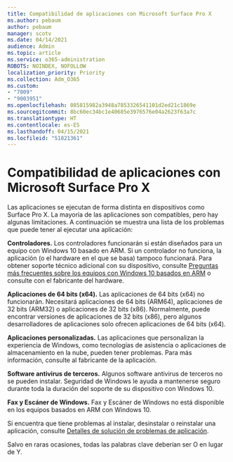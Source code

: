 ```yaml
---
title: Compatibilidad de aplicaciones con Microsoft Surface Pro X
ms.author: pebaum
author: pebaum
manager: scotv
ms.date: 04/14/2021
audience: Admin
ms.topic: article
ms.service: o365-administration
ROBOTS: NOINDEX, NOFOLLOW
localization_priority: Priority
ms.collection: Adm_O365
ms.custom:
- "7009"
- "9003951"
ms.openlocfilehash: 085815982a3948a7853326541101d2ed21c1869e
ms.sourcegitcommit: 8bc60ec34bc1e40685e3976576e04a2623f63a7c
ms.translationtype: HT
ms.contentlocale: es-ES
ms.lasthandoff: 04/15/2021
ms.locfileid: "51821361"
---
```

# <a name="app-compatibility-with-microsoft-surface-pro-x"></a>Compatibilidad de aplicaciones con Microsoft Surface Pro X

Las aplicaciones se ejecutan de forma distinta en dispositivos como Surface Pro X. La mayoría de las aplicaciones son compatibles, pero hay algunas limitaciones. A continuación se muestra una lista de los problemas que puede tener al ejecutar una aplicación: 

**Controladores.** Los controladores funcionarán si están diseñados para un equipo con Windows 10 basado en ARM. Si un controlador no funciona, la aplicación (o el hardware en el que se basa) tampoco funcionará. Para obtener soporte técnico adicional con su dispositivo, consulte [Preguntas más frecuentes sobre los equipos con Windows 10 basados en ARM](https://support.microsoft.com/windows/windows-10-arm-based-pcs-faq-477f51df-2e3b-f68f-31b0-06f5e4f8ebb5) o consulte con el fabricante del hardware.

**Aplicaciones de 64 bits (x64).** Las aplicaciones de 64 bits (x64) no funcionarán. Necesitará aplicaciones de 64 bits (ARM64), aplicaciones de 32 bits (ARM32) o aplicaciones de 32 bits (x86). Normalmente, puede encontrar versiones de aplicaciones de 32 bits (x86), pero algunos desarrolladores de aplicaciones solo ofrecen aplicaciones de 64 bits (x64).

**Aplicaciones personalizadas.** Las aplicaciones que personalizan la experiencia de Windows, como tecnologías de asistencia o aplicaciones de almacenamiento en la nube, pueden tener problemas. Para más información, consulte al fabricante de la aplicación.

**Software antivirus de terceros.** Algunos software antivirus de terceros no se pueden instalar. Seguridad de Windows le ayuda a mantenerse seguro durante toda la duración del soporte de su dispositivo con Windows 10.

**Fax y Escáner de Windows.** Fax y Escáner de Windows no está disponible en los equipos basados en ARM con Windows 10.

Si encuentra que tiene problemas al instalar, desinstalar o reinstalar una aplicación, consulte [Detalles de solución de problemas de aplicación](https://docs.microsoft.com/troubleshoot/mem/intune/troubleshoot-app-install#app-troubleshooting-details).

Salvo en raras ocasiones, todas las palabras clave deberían ser O en lugar de Y.